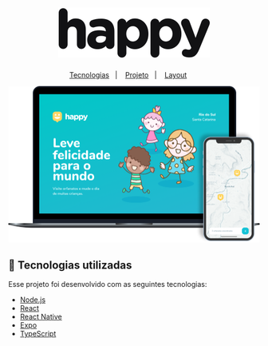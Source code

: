  
<h1 align="center">
    <img alt="Happy" title="Happy" src="https://raw.githubusercontent.com/thiagohrcosta/Next-Level-Week-3/0ce6d55606572b086ee391fff1df031d500146d6/files/logo.svg" />
</h1>

<p align="center">
  <a href="#-tecnologias">Tecnologias</a>&nbsp;&nbsp;&nbsp;|&nbsp;&nbsp;&nbsp;
  <a href="#-projeto">Projeto</a>&nbsp;&nbsp;&nbsp;|&nbsp;&nbsp;&nbsp;
  <a href="#-layout">Layout</a>&nbsp;&nbsp;&nbsp;&nbsp;&nbsp;&nbsp;
</p>

![enter image description here](https://github.com/thiagohrcosta/Next-Level-Week-3/blob/master/files/happyLogo.png?raw=true)

  
## 🚀 Tecnologias utilizadas

Esse projeto foi desenvolvido com as seguintes tecnologias:

- [Node.js](https://nodejs.org/en/)
- [React](https://reactjs.org)
- [React Native](https://facebook.github.io/react-native/)
- [Expo](https://expo.io/)
- [TypeScript](https://www.typescriptlang.org/)